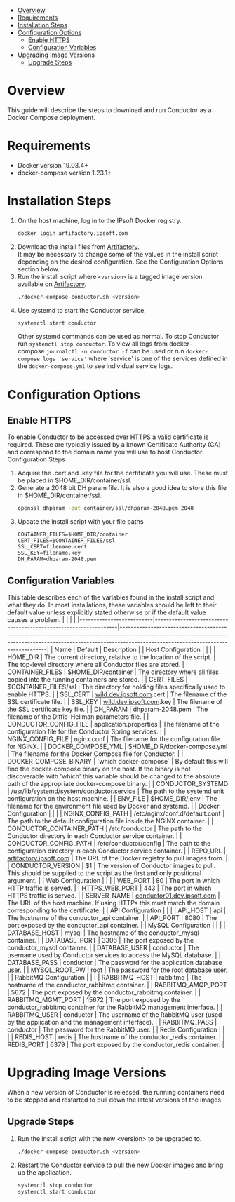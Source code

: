 -   [Overview](#ConductorDockerComposeInstallation-Overview)
-   [Requirements](#ConductorDockerComposeInstallation-Requirements)
-   [Installation Steps](#ConductorDockerComposeInstallation-InstallationSteps)
-   [Configuration Options](#ConductorDockerComposeInstallation-ConfigurationOptions)
    -   [Enable HTTPS](#ConductorDockerComposeInstallation-EnableHTTPS)
    -   [Configuration Variables](#ConductorDockerComposeInstallation-ConfigurationVariables)
-   [Upgrading Image Versions](#ConductorDockerComposeInstallation-UpgradingImageVersions)
    -   [Upgrade Steps](#ConductorDockerComposeInstallation-UpgradeSteps)
# Overview
This guide will describe the steps to download and run Conductor as a Docker Compose deployment.
# Requirements
-   Docker version 19.03.4+
-   docker-compose version 1.23.1+
# Installation Steps
1.  On the host machine, log in to the IPsoft Docker registry.
    ``` bash
    docker login artifactory.ipsoft.com
    ```
2.  Download the install files from [Artifactory](https://artifactory.ipsoft.com/artifactory/webapp/#/artifacts/browse/tree/General/conductor-docker-compose).  
    It may be necessary to change some of the values in the install script depending on the desired configuration. See the Configuration Options section below.  
3.  Run the install script where `<version>` is a tagged image version available on [Artifactory](https://artifactory.ipsoft.com/artifactory/webapp/#/artifacts/browse/tree/General/conductor).
    ``` bash
    ./docker-compose-conductor.sh <version>
    ```
4.  Use systemd to start the Conductor service.
    ``` bash
    systemctl start conductor
    ```
    Other systemd commands can be used as normal. To stop Conductor run `systemctl stop conductor`. To view all logs from docker-compose `journalctl -u conductor -f` can be used or run `docker-compose logs 'service'` where 'service' is one of the services defined in the `docker-compose.yml` to see individual service logs.
# Configuration Options
## Enable HTTPS
To enable Conductor to be accessed over HTTPS a valid certificate is required. These are typically issued by a known Certificate Authority (CA) and correspond to the domain name you will use to host Conductor.
Configuration Steps
1.  Acquire the .cert and .key file for the certificate you will use. These must be placed in $HOME_DIR/container/ssl.
2.  Generate a 2048 bit DH param file. It is also a good idea to store this file in $HOME_DIR/container/ssl.
    ``` bash
    openssl dhparam -out container/ssl/dhparam-2048.pem 2048
    ```
3.  Update the install script with your file paths
    ``` text
    CONTAINER_FILES=$HOME_DIR/container
    CERT_FILES=$CONTAINER_FILES/ssl
    SSL_CERT=filename.cert
    SSL_KEY=filename.key
    DH_PARAM=dhparam-2048.pem
    ```
## Configuration Variables
This table describes each of the variables found in the install script and what they do. In most installations, these variables should be left to their default value unless explicitly stated otherwise or if the default value causes a problem.
|                          |                                                                 |                                                                                                                                                                                                                |
|--------------------------|-----------------------------------------------------------------|----------------------------------------------------------------------------------------------------------------------------------------------------------------------------------------------------------------|
| Name                     | Default                                                         | Description                                                                                                                                                                                                    |
| Host Configuration       |                                                                 |                                                                                                                                                                                                                |
| HOME_DIR                 | The current directory, relative to the location of the script.  | The top-level directory where all Conductor files are stored.                                                                                                                                                  |
| CONTAINER_FILES          | $HOME_DIR/container                                             | The directory where all files copied into the running containers are stored.                                                                                                                                   |
| CERT_FILES               | $CONTAINER_FILES/ssl                                            | The directory for holding files specifically used to enable HTTPS.                                                                                                                                             |
| SSL_CERT                 | [wild.dev.ipsoft.com](http://wild.dev.ipsoft.com).cert          | The filename of the SSL certificate file.                                                                                                                                                                      |
| SSL_KEY                  | [wild.dev.ipsoft.com](http://wild.dev.ipsoft.com).key           | The filename of the SSL certificate key file.                                                                                                                                                                  |
| DH_PARAM                 | dhparam-2048.pem                                                | The filename of the Diffie-Hellman parameters file.                                                                                                                                                            |
| CONDUCTOR_CONFIG_FILE    | application.properties                                          | The filename of the configuration file for the Conductor Spring services.                                                                                                                                      |
| NGINX_CONFIG_FILE        | nginx.conf                                                      | The filename for the configuration file for NGINX.                                                                                                                                                             |
| DOCKER_COMPOSE_YML       | $HOME_DIR/docker-compose.yml                                    | The filename for the Docker Compose file for Conductor.                                                                                                                                                        |
| DOCKER_COMPOSE_BINARY    | \`which docker-compose\`                                        | By default this will find the docker-compose binary on the host. If the binary is not discoverable with 'which' this variable should be changed to the absolute path of the appropriate docker-compose binary. |
| CONDUCTOR_SYSTEMD        | /usr/lib/systemd/system/conductor.service                       | The path to the systemd unit configuration on the host machine.                                                                                                                                                |
| ENV_FILE                 | $HOME_DIR/.env                                                  | The filename for the environment file used by Docker and systemd.                                                                                                                                              |
| Docker Configuration     |                                                                 |                                                                                                                                                                                                                |
| NGINX_CONFIG_PATH        | /etc/nginx/conf.d/default.conf                                  | The path to the default configuration file inside the NGINX container.                                                                                                                                         |
| CONDUCTOR_CONTAINER_PATH | /etc/conductor                                                  | The path to the Conductor directory in each Conductor service container.                                                                                                                                       |
| CONDUCTOR_CONFIG_PATH    | /etc/conductor/config                                           | The path to the configuration directory in each Conductor service container.                                                                                                                                   |
| REPO_URL                 | [artifactory.ipsoft.com](http://artifactory.ipsoft.com)         | The URL of the Docker registry to pull images from.                                                                                                                                                            |
| CONDUCTOR_VERSION        | $1                                                              | The version of Conductor images to pull. This should be supplied to the script as the first and only positional argument.                                                                                      |
| Web Configuration        |                                                                 |                                                                                                                                                                                                                |
| WEB_PORT                 | 80                                                              | The port in which HTTP traffic is served.                                                                                                                                                                      |
| HTTPS_WEB_PORT           | 443                                                             | The port in which HTTPS traffic is served.                                                                                                                                                                     |
| SERVER_NAME              | [conductor01.dev.ipsoft.com](http://conductor01.dev.ipsoft.com) | The URL of the host machine. If using HTTPs this must match the domain corresponding to the certificate.                                                                                                       |
| API Configuration        |                                                                 |                                                                                                                                                                                                                |
| API_HOST                 | api                                                             | The hostname of the conductor_api container.                                                                                                                                                                   |
| API_PORT                 | 8080                                                            | The port exposed by the conductor_api container.                                                                                                                                                               |
| MySQL Configuration      |                                                                 |                                                                                                                                                                                                                |
| DATABASE_HOST            | mysql                                                           | The hostname of the conductor_mysql container.                                                                                                                                                                 |
| DATABASE_PORT            | 3306                                                            | The port exposed by the conductor_mysql container.                                                                                                                                                             |
| DATABASE_USER            | conductor                                                       | The username used by Conductor services to access the MySQL database.                                                                                                                                          |
| DATABASE_PASS            | conductor                                                       | The password for the application database user.                                                                                                                                                                |
| MYSQL_ROOT_PW            | root                                                            | The password for the root database user.                                                                                                                                                                       |
| RabbitMQ Configuration   |                                                                 |                                                                                                                                                                                                                |
| RABBITMQ_HOST            | rabbitmq                                                        | The hostname of the conductor_rabbitmq container.                                                                                                                                                              |
| RABBITMQ_AMQP_PORT       | 5672                                                            | The port exposed by the conductor_rabbitmq container.                                                                                                                                                          |
| RABBITMQ_MGMT_PORT       | 15672                                                           | The port exposed by the conductor_rabbitmq container for the RabbitMQ management interface.                                                                                                                    |
| RABBITMQ_USER            | conductor                                                       | The username of the RabbitMQ user (used by the application and the management interface).                                                                                                                      |
| RABBITMQ_PASS            | conductor                                                       | The password for the RabbitMQ user.                                                                                                                                                                            |
| Redis Configuration      |                                                                 |                                                                                                                                                                                                                |
| REDIS_HOST               | redis                                                           | The hostname of the conductor_redis container.                                                                                                                                                                 |
| REDIS_PORT               | 6379                                                            | The port exposed by the conductor_redis container.                                                                                                                                                             |
# Upgrading Image Versions
When a new version of Conductor is released, the running containers need to be stopped and restarted to pull down the latest versions of the images.
## Upgrade Steps
1.  Run the install script with the new \<version\> to be upgraded to.
    ``` bash
    ./docker-compose-conductor.sh <version>
    ```
2.  Restart the Conductor service to pull the new Docker images and bring up the application.
    ``` bash
    systemctl stop conductor
    systemctl start conductor
    ```
